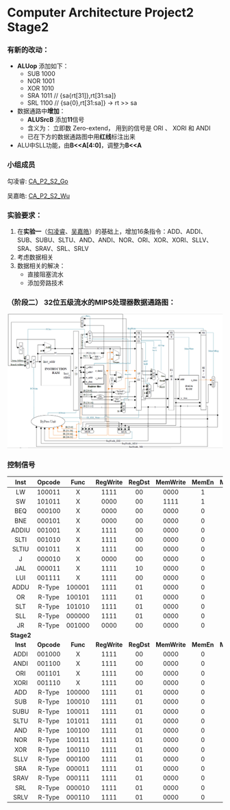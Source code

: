 # Computer Architecture Project2 Stage2
### 有新的改动：
* **ALUop** 添加如下：
  * SUB 1000
  * NOR 1001
  * XOR 1010
  * SRA 1011    // {sa{rt[31]},rt[31:sa]}
  * SRL 1100    // {sa{0},rt[31:sa]}  ->  rt >> sa
* 数据通路中**增加**：
  * **ALUSrcB** 添加**11**信号
  * 含义为： 立即数 Zero-extend， 用到的信号是 ORI 、 XORI 和 ANDI
  * 已在下方的数据通路图中用**红线**标注出来
* ALU中SLL功能，由**B<<A[4:0]**，调整为**B<<A**

### 小组成员
勾凌睿: [CA_P2_S2_Go](https://github.com/Lingrui98/CA_P2_S2_Go)

吴嘉皓: [CA_P2_S2_Wu](https://github.com/framywhale/CA_P2_S2_Wu)

### 实验要求：
1. 在**实验一**（[勾凌睿](https://github.com/Lingrui98/CA_P2_S1)、[吴嘉皓](https://github.com/framywhale/CA-Project02_Stage01)）的基础上，增加16条指令：ADD、ADDI、SUB、SUBU、SLTU、AND、ANDI、NOR、ORI、XOR、XORI、SLLV、SRA、SRAV、SRL、SRLV
3. 考虑数据相关
4. 数据相关的解决：
   * 直接阻塞流水
   * 添加旁路技术

### （阶段二） 32位五级流水的MIPS处理器数据通路图：

![Datapath_version2.1](https://github.com/framywhale/CA_P2_S2_Wu/blob/master/Datapath_version2.3.PNG)

### 控制信号

| Inst  | Opcode |  Func  | RegWrite | RegDst | MemWrite| MemEn |MemToReg| ALUSrcA | ALUSrcB|PCSrc|JSrc | ALUOp |
|:-:    | :-:    |:-:     |:-:       |:-:     | :-:     |:-:    |:-:     |:-:      |:-:     |:-:  |:-:  |:-:    |
| LW    | 100011 |    X   |   1111   |   00   |   0000  |   1   |   1    |    00   |   01   |  00 |  0  |  0010 |
| SW    | 101011 |    X   |   0000   |   00   |   1111  |   1   |   0    |    00   |   01   |  00 |  0  |  0010 |
| BEQ   | 000100 |    X   |   0000   |   00   |   0000  |   0   |   0    |    00   |   00   |  ?? |  0  |   /   |
| BNE   | 000101 |    X   |   0000   |   00   |   0000  |   0   |   0    |    00   |   00   |  ?? |  0  |   /   |
| ADDIU | 001001 |    X   |   1111   |   00   |   0000  |   0   |   0    |    00   |   01   |  00 |  0  |  0010 |
| SLTI  | 001010 |    X   |   1111   |   00   |   0000  |   0   |   0    |    00   |   01   |  00 |  0  |  0111 |
| SLTIU | 001011 |    X   |   1111   |   00   |   0000  |   0   |   0    |    00   |   01   |  00 |  0  |  0100 |
| J     | 000010 |    X   |   0000   |   00   |   0000  |   0   |   0    |    00   |   00   |  01 |  0  |   /   |
| JAL   | 000011 |    X   |   1111   |   10   |   0000  |   0   |   0    |    01   |   10   |  01 |  0  |   /   |
| LUI   | 001111 |    X   |   1111   |   00   |   0000  |   0   |   0    |    00   |   01   |  00 |  0  |  0011 |
| ADDU  | R-Type | 100001 |   1111   |   01   |   0000  |   0   |   0    |    00   |   01   |  00 |  0  |  0010 |
| OR    | R-Type | 100101 |   1111   |   01   |   0000  |   0   |   0    |    00   |   01   |  00 |  0  |  0001 |
| SLT   | R-Type | 101010 |   1111   |   01   |   0000  |   0   |   0    |    00   |   01   |  00 |  0  |  0111 |
| SLL   | R-Type | 000000 |   1111   |   01   |   0000  |   0   |   0    |    10   |   01   |  00 |  0  |  0101 |
| JR    | R-Type | 001000 |   0000   |   00   |   0000  |   0   |   0    |    00   |   00   |  00 |  1  |   /   |
| **Stage2** |
| **Inst**  | **Opcode** |  **Func**  | **RegWrite** | **RegDst** | **MemWrite** |**MemEn**| **MemToReg** | **ALUSrcA** | **ALUSrcB**|**PCSrc**|**JSrc** | **ALUOp** |
| ADDI  | 001000 |    X   |   1111   |   00   |   0000  |   0   |   0    |    00   |   01   |  00 |  0  |  0010 |
| ANDI  | 001100 |    X   |   1111   |   00   |   0000  |   0   |   0    |    00   |   01   |  00 |  0  |  0000 |
| ORI   | 001101 |    X   |   1111   |   00   |   0000  |   0   |   0    |    00   |   11   |  00 |  0  |  0001 |
| XORI  | 001110 |    X   |   1111   |   00   |   0000  |   0   |   0    |    00   |   11   |  00 |  0  |  1010 |
| ADD   | R-Type | 100000 |   1111   |   01   |   0000  |   0   |   0    |    00   |   00   |  00 |  0  |  0010 |
| SUB   | R-Type | 100010 |   1111   |   01   |   0000  |   0   |   0    |    00   |   00   |  00 |  0  |  0110 |
| SUBU  | R-Type | 100011 |   1111   |   01   |   0000  |   0   |   0    |    00   |   00   |  00 |  0  |  1000 |
| SLTU  | R-Type | 101011 |   1111   |   01   |   0000  |   0   |   0    |    00   |   00   |  00 |  0  |  0100 |
| AND   | R-Type | 100100 |   1111   |   01   |   0000  |   0   |   0    |    00   |   00   |  00 |  0  |  0000 |
| NOR   | R-Type | 100111 |   1111   |   01   |   0000  |   0   |   0    |    00   |   00   |  00 |  0  |  1001 |
| XOR   | R-Type | 100110 |   1111   |   01   |   0000  |   0   |   0    |    00   |   00   |  00 |  0  |  1010 |
| SLLV  | R-Type | 000100 |   1111   |   01   |   0000  |   0   |   0    |    00   |   00   |  00 |  0  |  0101 |
| SRA   | R-Type | 000011 |   1111   |   01   |   0000  |   0   |   0    |    10   |   00   |  00 |  0  |  1011 |
| SRAV  | R-Type | 000111 |   1111   |   01   |   0000  |   0   |   0    |    00   |   00   |  00 |  0  |  1011 |
| SRL   | R-Type | 000010 |   1111   |   01   |   0000  |   0   |   0    |    10   |   00   |  00 |  0  |  1100 |
| SRLV  | R-Type | 000110 |   1111   |   01   |   0000  |   0   |   0    |    00   |   00   |  00 |  0  |  1100 |
